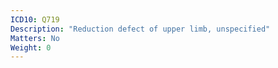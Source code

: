```yaml
---
ICD10: Q719
Description: "Reduction defect of upper limb, unspecified"
Matters: No
Weight: 0
---
```


